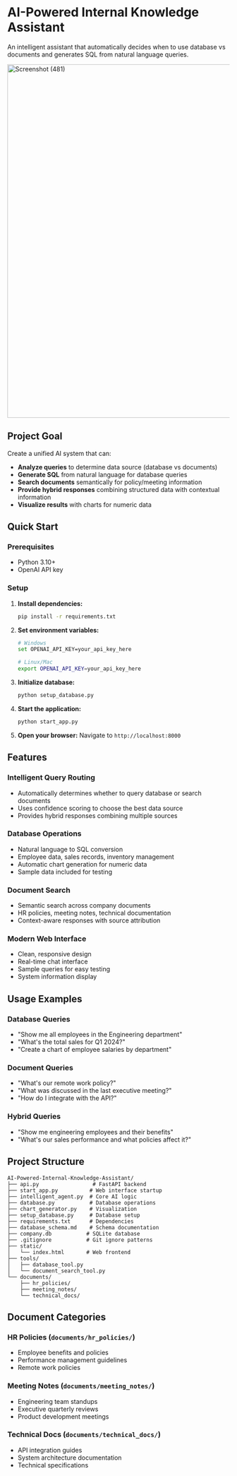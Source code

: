 # AI-Powered Internal Knowledge Assistant

An intelligent assistant that automatically decides when to use database vs documents and generates SQL from natural language queries.

<img width="1200" height="800" alt="Screenshot (481)" src="https://github.com/user-attachments/assets/53065f1d-7c38-4653-b3df-fff483c28dde" />


## Project Goal

Create a unified AI system that can:
- **Analyze queries** to determine data source (database vs documents)
- **Generate SQL** from natural language for database queries
- **Search documents** semantically for policy/meeting information
- **Provide hybrid responses** combining structured data with contextual information
- **Visualize results** with charts for numeric data


## Quick Start

### Prerequisites
- Python 3.10+ 
- OpenAI API key

### Setup

1. **Install dependencies:**
   ```bash
   pip install -r requirements.txt
   ```

2. **Set environment variables:**
   ```bash
   # Windows
   set OPENAI_API_KEY=your_api_key_here
   
   # Linux/Mac
   export OPENAI_API_KEY=your_api_key_here
   ```

3. **Initialize database:**
   ```bash
   python setup_database.py
   ```

4. **Start the application:**
   ```bash
   python start_app.py
   ```

5. **Open your browser:**
   Navigate to `http://localhost:8000`

## Features

###  **Intelligent Query Routing**
- Automatically determines whether to query database or search documents
- Uses confidence scoring to choose the best data source
- Provides hybrid responses combining multiple sources

###  **Database Operations**
- Natural language to SQL conversion
- Employee data, sales records, inventory management
- Automatic chart generation for numeric data
- Sample data included for testing

###  **Document Search**
- Semantic search across company documents
- HR policies, meeting notes, technical documentation
- Context-aware responses with source attribution

###  **Modern Web Interface**
- Clean, responsive design
- Real-time chat interface
- Sample queries for easy testing
- System information display

## Usage Examples

### Database Queries
- "Show me all employees in the Engineering department"
- "What's the total sales for Q1 2024?"
- "Create a chart of employee salaries by department"

### Document Queries
- "What's our remote work policy?"
- "What was discussed in the last executive meeting?"
- "How do I integrate with the API?"

### Hybrid Queries
- "Show me engineering employees and their benefits"
- "What's our sales performance and what policies affect it?"

## Project Structure

```
AI-Powered-Internal-Knowledge-Assistant/
├── api.py                 # FastAPI backend
├── start_app.py          # Web interface startup
├── intelligent_agent.py  # Core AI logic
├── database.py           # Database operations
├── chart_generator.py    # Visualization
├── setup_database.py     # Database setup
├── requirements.txt      # Dependencies
├── database_schema.md    # Schema documentation
├── company.db           # SQLite database
├── .gitignore           # Git ignore patterns
├── static/
│   └── index.html       # Web frontend
├── tools/
│   ├── database_tool.py
│   └── document_search_tool.py
└── documents/
    ├── hr_policies/
    ├── meeting_notes/
    └── technical_docs/
```

## Document Categories

### HR Policies (`documents/hr_policies/`)
- Employee benefits and policies
- Performance management guidelines
- Remote work policies

### Meeting Notes (`documents/meeting_notes/`)
- Engineering team standups
- Executive quarterly reviews
- Product development meetings

### Technical Docs (`documents/technical_docs/`)
- API integration guides
- System architecture documentation
- Technical specifications
